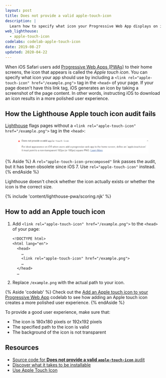 ```yaml
---
layout: post
title: Does not provide a valid apple-touch-icon
description: |
  Learn how to specify what icon your Progressive Web App displays on iOS home screens.
web_lighthouse:
  - apple-touch-icon
codelabs: codelab-apple-touch-icon
date: 2019-08-27
updated: 2020-04-22
---
```


When iOS Safari users add [Progressive Web Apps (PWAs)](/discover-installable) to
their home screens, the icon that appears is called the *Apple touch icon*.
You can specify what icon your app should use by including a
`<link rel="apple-touch-icon" href="/example.png">` tag in the `<head>` of your
page. If your page doesn't have this link tag, iOS generates an icon by taking a screenshot of
the page content. In other words, instructing iOS to download an icon results in a more polished
user experience.

## How the Lighthouse Apple touch icon audit fails

[Lighthouse](https://developers.google.com/web/tools/lighthouse/)
flags pages without a `<link rel="apple-touch-icon" href="/example.png">`
tag in the `<head>`:

<figure class="w-figure">
  <img class="w-screenshot" src="apple-touch-icon.png"
       alt="Does not provide a valid apple-touch-icon">
</figure>

{% Aside %}
  A `rel="apple-touch-icon-precomposed"` link passes the audit, but it has been
  obsolete since iOS 7. Use `rel="apple-touch-icon"` instead.
{% endAside %}

Lighthouse doesn't check whether the icon actually exists or whether the icon is
the correct size.

{% include 'content/lighthouse-pwa/scoring.njk' %}

## How to add an Apple touch icon

1. Add `<link rel="apple-touch-icon" href="/example.png">` to the `<head>` of your page:

    ```html/4
    <!DOCTYPE html>
    <html lang="en">
      <head>
        …
        <link rel="apple-touch-icon" href="/example.png">
        …
      </head>
      …
    ```

1. Replace `/example.png` with the actual path to your icon.

{% Aside 'codelab' %}
  Check out the [Add an Apple touch icon to your Progressive Web App](/codelab-apple-touch-icon)
  codelab to see how adding an Apple touch icon creates a more polished user experience.
{% endAside %}

To provide a good user experience, make sure that:

- The icon is 180x180&nbsp;pixels or 192x192&nbsp;pixels
- The specified path to the icon is valid
- The background of the icon is not transparent

## Resources

- [Source code for **Does not provide a valid `apple-touch-icon`** audit][source]
- [Discover what it takes to be installable](/install-criteria)
- <a href="https://webhint.io/docs/user-guide/hints/hint-apple-touch-icons/" rel="noreferrer">Use Apple Touch Icon</a>

[a2hs]: https://support.apple.com/guide/shortcuts/run-shortcuts-from-the-ios-home-screen-apd735880972/ios#apd175362e63
[source]: https://github.com/GoogleChrome/lighthouse/blob/master/lighthouse-core/audits/apple-touch-icon.js
